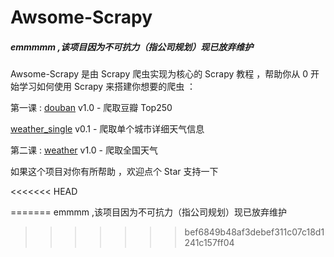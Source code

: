 # Awsome-Scrapy

##### emmmmm ,该项目因为不可抗力（指公司规划）现已放弃维护  

Awsome-Scrapy 是由 Scrapy 爬虫实现为核心的 Scrapy 教程 ，帮助你从 0 开始学习如何使用 Scrapy 来搭建你想要的爬虫 ：

第一课 : [douban](./douban) v1.0 - 爬取豆瓣 Top250  

[weather_single](weather_single) v0.1 - 爬取单个城市详细天气信息

第二课 : [weather](weather) v1.0 - 爬取全国天气



如果这个项目对你有所帮助 ，欢迎点个 Star 支持一下



<<<<<<< HEAD

=======
emmmm ,该项目因为不可抗力（指公司规划）现已放弃维护
>>>>>>> bef6849b48af3debef311c07c18d1241c157ff04

